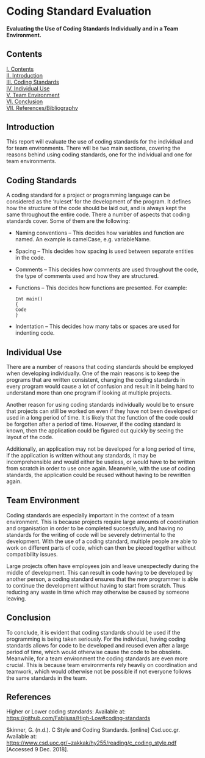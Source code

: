# Coding Standard Evaluation
#### Evaluating the Use of Coding Standards Individually and in a Team Environment.
## Contents
[I. Contents](#contents)   
[II. Introduction](#introduction)   
[III. Coding Standards](#coding-standards)   
[IV. Individual Use](#individual-use)   
[V. Team Environment](#team-environment)   
[VI. Conclusion](#conclusion)   
[VII. References/Bibliography](#references)   

## Introduction
This report will evaluate the use of coding standards for the individual and for team environments. There will be two main sections, covering the reasons behind using coding standards, one for the individual and one for team environments. 

## Coding Standards
A coding standard for a project or programming language can be considered as the ‘ruleset’ for the development of the program. It defines how the structure of the code should be laid out, and is always kept the same throughout the entire code. There a number of aspects that coding standards cover. Some of them are the following:

+ Naming conventions – This decides how variables and function are named. An example is camelCase, e.g. variableName. 
+ Spacing – This decides how spacing is used between separate entities in the code. 
+ Comments – This decides how comments are used throughout the code, the type of comments used and how they are structured.
+ Functions – This decides how functions are presented. For example:

      Int main()
      {
      Code
      }
+ Indentation – This decides how many tabs or spaces are used for indenting code.

## Individual Use
There are a number of reasons that coding standards should be employed when developing individually. One of the main reasons is to keep the programs that are written consistent, changing the coding standards in every program would cause a lot of confusion and result in it being hard to understand more than one program if looking at multiple projects.

Another reason for using coding standards individually would be to ensure that projects can still be worked on even if they have not been developed or used in a long period of time. It is likely that the function of the code could be forgotten after a period of time. However, if the coding standard is known, then the application could be figured out quickly by seeing the layout of the code. 

Additionally, an application may not be developed for a long period of time, if the application is written without any standards, it may be incomprehensible and would either be useless, or would have to be written from scratch in order to use once again. Meanwhile, with the use of coding standards, the application could be reused without having to be rewritten again.

## Team Environment
Coding standards are especially important in the context of a team environment. This is because projects require large amounts of coordination and organisation in order to be completed successfully, and having no standards for the writing of code will be severely detrimental to the development. With the use of a coding standard, multiple people are able to work on different parts of code, which can then be pieced together without compatibility issues. 

Large projects often have employees join and leave unexpectedly during the middle of development. This can result in code having to be developed by another person, a coding standard ensures that the new programmer is able to continue the development without having to start from scratch. Thus reducing any waste in time which may otherwise be caused by someone leaving.

## Conclusion
To conclude, it is evident that coding standards should be used if the programming is being taken seriously. For the individual, having coding standards allows for code to be developed and reused even after a large period of time, which would otherwise cause the code to be obsolete. Meanwhile, for a team environment the coding standards are even more crucial. This is because team environments rely heavily on coordination and teamwork, which would otherwise not be possible if not everyone follows the same standards in the team. 

## References
Higher or Lower coding standards: Available at: https://github.com/Fabijuss/High-Low#coding-standards

Skinner, G. (n.d.). C Style and Coding Standards. [online] Csd.uoc.gr. Available at: https://www.csd.uoc.gr/~zakkak/hy255/reading/c_coding_style.pdf [Accessed 9 Dec. 2018].





